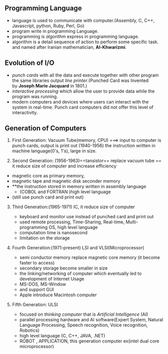 ## Programming Language
- language is used to communicate with computer.(Assembly, C, C++, Javascript, python, Ruby, Perl, Go)
- program write in programming Language.
- programming is *algorithm* express in programming language.
- algorithm is a detail sequence of action to perform some specific task. and named after Iranian mathematician, **Al-Khwarizmi**.
## Evolution of I/O
- *punch cards* with all the data and execute together with other program the same libraries output *line printer*.(Punched Card was Invented by ****Joseph Marie Jacquard**** in 1801.)
- *interactive processing* which allow the user to provide data while the program was running.
- modern computers and devices where users can interact with the system in real-time. Punch card computers did not offer this level of interactivity.
## Generation of Computers
1. First Generation: Vacuum Tube(memory, CPU) ===> input to computer is punch cards, output is print out (1940-1956) the instruction written in machine language(0's, 1's), large in size.

2. Second Generation: (1956-1963)==tansistor== replace vacuum tube == it reduce size of computer and increase efficiency
- magnetic core as primary memory, 
- magnetic tape and magnetic disk seconder memory
- **the instruction stored in memory written in assembly language
	- (COBOL and FORTRAN )high level language
- (still use punch card and print out)

3. Third Generation:(1965-1971) IC, it reduce size of computer
	- keyboard and monitor use instead of punched card and print out
	- used remote processing, Time-Sharing, Real-time, Multi-programming OS, high level language
	- computation time is nanosecond
	- limitation on the storage
4. Fourth Generation:(1971-present) LSI and VLSI(Microprocessor)
	- semi conductor memory replace magnetic core memory (it become faster to access)
	- secondary storage become smaller in size
	- the linking/networking of computer which eventually led to development of Internet Usage
	- MS-DOS, MS-Window
	- and support GUI
	- Apple introduce Macintosh computer

5. Fifth Generation: ULSI 
	- focused on *thinking computer* that is *Artificial Intelligence* (AI)
	- parallel processing hardware and AI software(Expert System, Natural Language Processing, Speech recognition, Voice recognition, Robotics)
	- high level language (C, C++, JAVA, .NET)
	- ROBOT , APPLICATION, this generation computer ex(intel dual core microprocessor)
